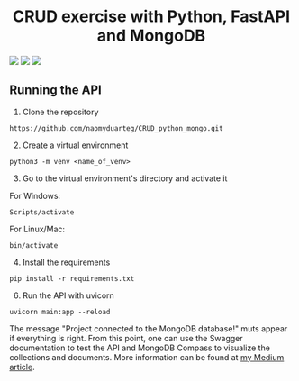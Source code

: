 <h1 align='center'> CRUD exercise with Python, FastAPI and MongoDB </h1>

<img src="https://img.shields.io/badge/Python-14354C?style=for-the-badge&logo=python&logoColor=white"/> <img src="https://img.shields.io/badge/MongoDB-4EA94B?style=for-the-badge&logo=mongodb&logoColor=white"/> <img src="https://img.shields.io/badge/fastapi-109989?style=for-the-badge&logo=FASTAPI&logoColor=white"/> 

## Running the API

1. Clone the repository

```
https://github.com/naomyduarteg/CRUD_python_mongo.git
```
2. Create a virtual environment

```
python3 -m venv <name_of_venv>
```
3. Go to the virtual environment's directory and activate it

For Windows:
```
Scripts/activate
```
For Linux/Mac:
```
bin/activate
```
4. Install the requirements

```
pip install -r requirements.txt
```

6. Run the API with uvicorn

```
uvicorn main:app --reload
```

The message "Project connected to the MongoDB database!" muts appear if everything is right. From this point, one can use the Swagger documentation to test the API and MongoDB Compass to visualize the collections and documents. 
More information can be found at <a href="https://naomy-gomes.medium.com/crud-with-python-fastapi-and-mongodb-e830c6c538f4">my Medium article</a>.

